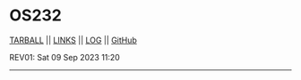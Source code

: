 # OS232
[TARBALL](https://github.com/RafliMahesa/) || [LINKS](https://github.com/RafliMahesa/os232/blob/master/LINKS/) || [LOG](https://github.com/RafliMahesa/os232/blob/master/TXT/mylog.txt) || [GitHub](https://github.com/RafliMahesa/)

REV01: Sat 09 Sep 2023 11:20
<br>
<hr>

